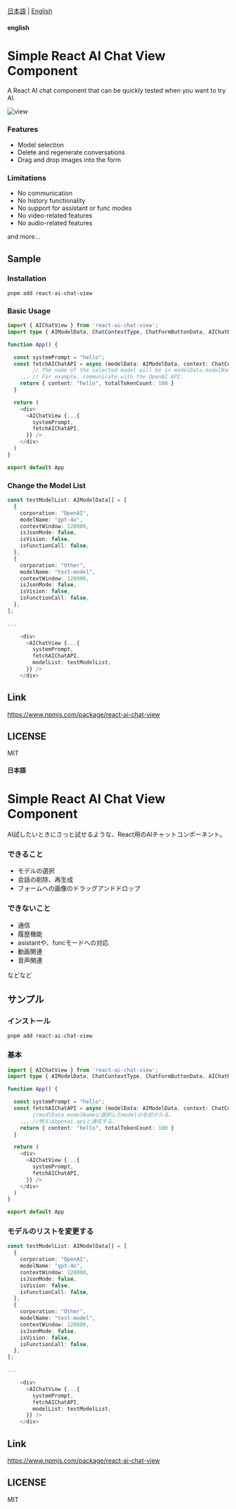 [日本語](#日本語) | [English](#english)

#### english
# Simple React AI Chat View Component

A React AI chat component that can be quickly tested when you want to try AI.

![view](doc/chatview1.gif)


### Features
* Model selection
* Delete and regenerate conversations
* Drag and drop images into the form

### Limitations
* No communication
* No history functionality
* No support for assistant or func modes
* No video-related features
* No audio-related features

and more...

## Sample

### Installation
```
pnpm add react-ai-chat-view
```

### Basic Usage

```typescript
import { AIChatView } from 'react-ai-chat-view';
import type { AIModelData, ChatContextType, ChatFormButtonData, AIChatResponse } from 'react-ai-chat-view';

function App() {

  const systemPrompt = "hello";
  const fetchAIChatAPI = async (modelData: AIModelData, context: ChatContextType): Promise<AIChatResponse> => {
        // The name of the selected model will be in modelData.modelName.
    ... // For example, communicate with the OpenAI API.
    return { content: "hello", totalTokenCount: 100 }
  }

  return (
    <div>
      <AIChatView {...{
        systemPrompt,
        fetchAIChatAPI,
      }} />
    </div>
  )
}

export default App
```

### Change the Model List

```typescript
const testModelList: AIModelData[] = [
  {
    corporation: "OpenAI",
    modelName: "gpt-4o",
    contextWindow: 128000,
    isJsonMode: false,
    isVision: false,
    isFunctionCall: false,
  },
  {
    corporation: "Other",
    modelName: "test-model",
    contextWindow: 128000,
    isJsonMode: false,
    isVision: false,
    isFunctionCall: false,
  },
];

...

    <div>
      <AIChatView {...{
        systemPrompt,
        fetchAIChatAPI,
        modelList: testModelList,
      }} />
    </div>
```

## Link
https://www.npmjs.com/package/react-ai-chat-view

## LICENSE
MIT



#### 日本語
# Simple React AI Chat View Component

AI試したいときにさっと試せるような、React用のAIチャットコンポーネント。

### できること
* モデルの選択
* 会話の削除、再生成
* フォームへの画像のドラッグアンドドロップ

### できないこと
* 通信
* 履歴機能
* asistantや、funcモードへの対応
* 動画関連
* 音声関連

などなど

## サンプル

### インストール

```
pnpm add react-ai-chat-view
```
### 基本

```typescript
import { AIChatView } from 'react-ai-chat-view';
import type { AIModelData, ChatContextType, ChatFormButtonData, AIChatResponse } from 'react-ai-chat-view';

function App() {

  const systemPrompt = "hello";
  const fetchAIChatAPI = async (modelData: AIModelData, context: ChatContextType): Promise<AIChatResponse> => {
        //modlData.modelNameに選択したmodelの名前が入る。
    ... //例えばopenai apiと通信する. 
    return { content: "hello", totalTokenCount: 100 }
  }

  return (
    <div>
      <AIChatView {...{
        systemPrompt,
        fetchAIChatAPI,
      }} />
    </div>
  )
}

export default App


```
### モデルのリストを変更する

```typescript
const testModelList: AIModelData[] = [
  {
    corporation: "OpenAI",
    modelName: "gpt-4o",
    contextWindow: 128000,
    isJsonMode: false,
    isVision: false,
    isFunctionCall: false,
  },
  {
    corporation: "Other",
    modelName: "test-model",
    contextWindow: 128000,
    isJsonMode: false,
    isVision: false,
    isFunctionCall: false,
  },
];

...

    <div>
      <AIChatView {...{
        systemPrompt,
        fetchAIChatAPI,
        modelList: testModelList,
      }} />
    </div>
```

## Link
https://www.npmjs.com/package/react-ai-chat-view

## LICENSE
MIT